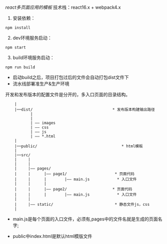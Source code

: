 #####

*react多页面应用的模板*
技术栈：react16.x + webpack4.x

1. 安装依赖：
```
npm install
```

2. dev环境服务启动：
```
npm start
```

3. build环境服务启动：
```
npm run build
```
* 启动build之后，项目打包过后的文件会自动打包dist文件下
* 流水线部署准生产&生产环境

开发和发布版本的配置文件是分开的，多入口页面的目录结构。
```
    |
    |──dist/                                   * 发布版本构建输出路径
           |
           |
           | —— images
           | —— css
           | —— js
           | —— *.html
    |
    |──public/                                     * html模板
    |
    |──src/
    |     |
    |     |
    |     |—— pages/
    |     |      |—— page1/                     * 页面代码
    |     |      |        |—— main.js            * 入口文件
    |     |      |
    |     |      |—— page2/                    * 页面代码
    |     |      |        |—— main.js            * 入口文件
    |     |
    |     |—— static/                           * 静态文件js，css
    |
```
* main.js是每个页面的入口文件，必须有,pages中的文件名就是生成的页面名字;

* public中index.html是默认html模版文件

